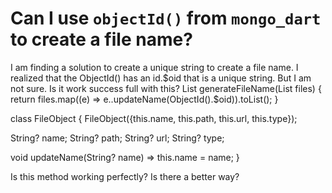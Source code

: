 
# Can I use `objectId()` from `mongo_dart` to create a file name?

I am finding a solution to create a unique string to create a file name. I realized that the ObjectId() has an id.$oid that is a unique string. But I am not sure. Is it work success full with this?
List<FileObject> generateFileName(List<FileObject> files) {
  return files.map((e) => e..updateName(ObjectId().$oid)).toList();
}

class FileObject {
  FileObject({this.name, this.path, this.url, this.type});

  String? name;
  String? path;
  String? url;
  String? type;

  void updateName(String? name) => this.name = name;
}


Is this method working perfectly?
Is there a better way?


        